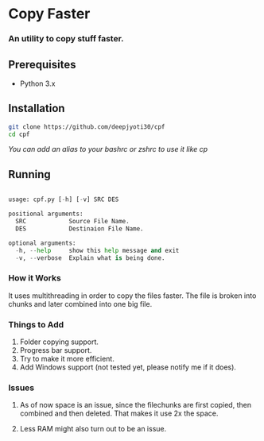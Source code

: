 # Copy Faster

### An utility to copy stuff faster.

## Prerequisites

 * Python 3.x

## Installation
```sh
git clone https://github.com/deepjyoti30/cpf
cd cpf
```

*You can add an alias to your bashrc or zshrc to use it like cp*

## Running
```python

usage: cpf.py [-h] [-v] SRC DES

positional arguments:
  SRC            Source File Name.
  DES            Destinaion File Name.

optional arguments:
  -h, --help     show this help message and exit
  -v, --verbose  Explain what is being done.

```

### How it Works

It uses multithreading in order to copy the files faster.
The file is broken into chunks and later combined into one big file.

### Things to Add

1. Folder copying support.
2. Progress bar support.
3. Try to make it more efficient.
4. Add Windows support (not tested yet, please notify me if it does).

### Issues

1. As of now space is an issue, since the filechunks are first copied, then combined and then deleted. That makes it use 2x the space.

2. Less RAM might also turn out to be an issue.
